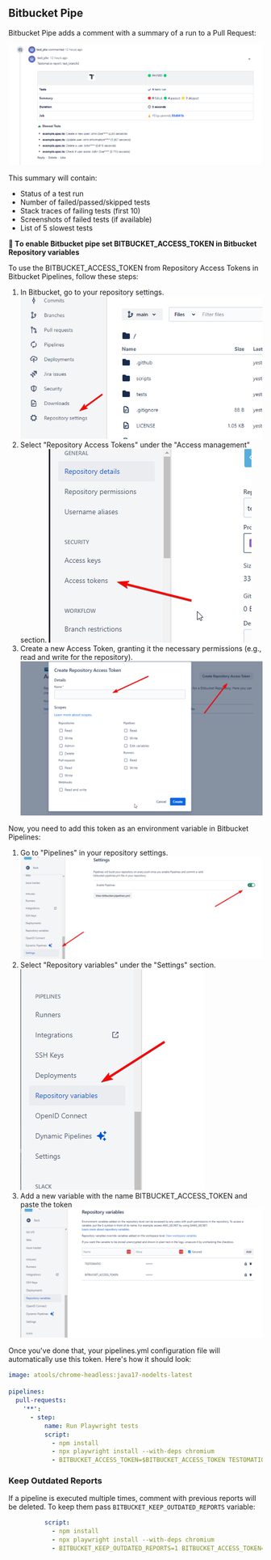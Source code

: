 ## Bitbucket Pipe

Bitbucket Pipe adds a comment with a summary of a run to a Pull Request:

![](./images/bitbucket.png)

This summary will contain:

- Status of a test run
- Number of failed/passed/skipped tests
- Stack traces of failing tests (first 10)
- Screenshots of failed tests (if available)
- List of 5 slowest tests

**🔌  Тo enable Bitbucket pipe set BITBUCKET_ACCESS_TOKEN in Bitbucket Repository variables**

To use the BITBUCKET_ACCESS_TOKEN from Repository Access Tokens in Bitbucket Pipelines, follow these steps:

1. In Bitbucket, go to your repository settings.
![Step 1](./images/bbk-1.png)
2. Select "Repository Access Tokens" under the "Access management" section.
![Step 2](./images/bbk-2.png)
3. Create a new Access Token, granting it the necessary permissions (e.g., read and write for the repository).
![Step 3](./images/bbk-3.png)

Now, you need to add this token as an environment variable in Bitbucket Pipelines:

1. Go to "Pipelines" in your repository settings.
![Step 4](./images/bbk-4.png)
2. Select "Repository variables" under the "Settings" section.
![Step 5](./images/bbk-5.png)
3. Add a new variable with the name BITBUCKET_ACCESS_TOKEN and paste the token
![Step 6](./images/bbk-6.png)

Once you've done that, your pipelines.yml configuration file will automatically use this token. Here's how it should look:
```yaml
image: atools/chrome-headless:java17-nodelts-latest

pipelines:
  pull-requests:
    '**':
      - step:
          name: Run Playwright tests
          script:
            - npm install
            - npx playwright install --with-deps chromium
            - BITBUCKET_ACCESS_TOKEN=$BITBUCKET_ACCESS_TOKEN TESTOMATIO=$TESTOMATIO npx playwright test
```

### Keep Outdated Reports

If a pipeline is executed multiple times, comment with previous reports will be deleted. To keep them pass `BITBUCKET_KEEP_OUTDATED_REPORTS` variable:

```yaml
          script:
            - npm install
            - npx playwright install --with-deps chromium
            - BITBUCKET_KEEP_OUTDATED_REPORTS=1 BITBUCKET_ACCESS_TOKEN=$BITBUCKET_ACCESS_TOKEN TESTOMATIO=$TESTOMATIO npx playwright test
```

